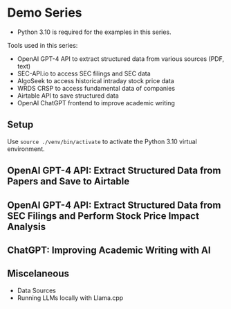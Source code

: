 # Demo Series

- Python 3.10 is required for the examples in this series.

Tools used in this series:

- OpenAI GPT-4 API to extract structured data from various sources (PDF, text)
- SEC-API.io to access SEC filings and SEC data
- AlgoSeek to access historical intraday stock price data
- WRDS CRSP to access fundamental data of companies
- Airtable API to save structured data
- OpenAI ChatGPT frontend to improve academic writing

## Setup

Use `source ./venv/bin/activate` to activate the Python 3.10 virtual environment.

## OpenAI GPT-4 API: Extract Structured Data from Papers and Save to Airtable

## OpenAI GPT-4 API: Extract Structured Data from SEC Filings and Perform Stock Price Impact Analysis

## ChatGPT: Improving Academic Writing with AI

## Miscelaneous

- Data Sources
- Running LLMs locally with Llama.cpp
